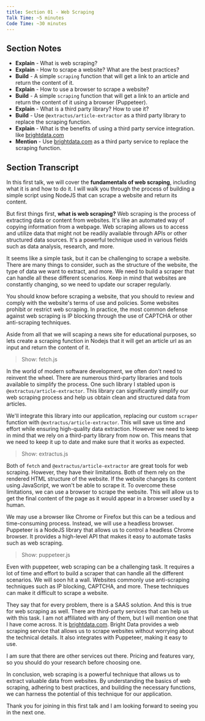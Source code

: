 ```yaml
---
title: Section 01 - Web Scraping
Talk Time: ~5 minutes
Code Time: ~30 minutes
---
```


## Section Notes

- **Explain** - What is web scraping?
- **Explain** - How to scrape a website? What are the best practices?
- **Build** - A simple `scraping` function that will get a link to an article and return the content of it.
- **Explain** - How to use a browser to scrape a website?
- **Build** - A simple `scraping` function that will get a link to an article and return the content of it using a browser (Puppeteer).
- **Explain** - What is a third party library? How to use it?
- **Build** - Use `@extractus/article-extractor` as a third party library to replace the scraping function.
- **Explain** - What is the benefits of using a third party service integration. like [brightdata.com](https://brightdata.com/)
- **Mention** - Use [brightdata.com](https://brightdata.com/) as a third party service to replace the scraping function.

## Section Transcript

In this first talk, we will cover the **fundamentals of web scraping**, including what it is and how to do it. I will walk you through the process of building a simple script using NodeJS that can scrape a website and return its content.

But first things first, **what is web scraping?** Web scraping is the process of extracting data or content from websites. It's like an automated way of copying information from a webpage. Web scraping allows us to access and utilize data that might not be readily available through APIs or other structured data sources. It's a powerful technique used in various fields such as data analysis, research, and more.

It seems like a simple task, but it can be challenging to scrape a website. There are many things to consider, such as the structure of the website, the type of data we want to extract, and more. We need to build a scraper that can handle all these different scenarios. Keep in mind that websites are constantly changing, so we need to update our scraper regularly.

You should know before scraping a website, that you should to review and comply with the website's terms of use and policies. Some websites prohibit or restrict web scraping. In practice, the most common defense against web scraping is IP blocking through the use of CAPTCHA or other anti-scraping techniques.

Aside from all that we will scaping a news site for educational purposes, so lets create a scraping function in Nodejs that it will get an article url as an input and return the content of it.

> Show: fetch.js

In the world of modern software development, we often don't need to reinvent the wheel. There are numerous third-party libraries and tools available to simplify the process. One such library I stabled upon is `@extractus/article-extractor`. This library can significantly simplify our web scraping process and help us obtain clean and structured data from articles.

We'll integrate this library into our application, replacing our custom `scraper` function with `@extractus/article-extractor`. This will save us time and effort while ensuring high-quality data extraction. However we need to keep in mind that we rely on a third-party library from now on. This means that we need to keep it up to date and make sure that it works as expected.

> Show: extractus.js

Both of `fetch` and `@extractus/article-extractor` are great tools for web scraping. However, they have their limitations. Both of them rely on the rendered HTML structure of the website. If the website changes its content using JavaScript, we won't be able to scrape it. To overcome these limitations, we can use a browser to scrape the website. This will allow us to get the final content of the page as it would appear in a browser used by a human.

We may use a browser like Chrome or Firefox but this can be a tedious and time-consuming process. Instead, we will use a headless browser. Puppeteer is a NodeJS library that allows us to control a headless Chrome browser. It provides a high-level API that makes it easy to automate tasks such as web scraping.

> Show: puppeteer.js

Even with puppeteer, web scraping can be a challenging task. It requires a lot of time and effort to build a scraper that can handle all the different scenarios. We will soon hit a wall. Websites commonly use anti-scraping techniques such as IP blocking, CAPTCHA, and more. These techniques can make it difficult to scrape a website.

They say that for every problem, there is a SAAS solution. And this is true for web scraping as well. There are third-party services that can help us with this task. I am not affiliated with any of them, but I will mention one that I have come across. It is [brightdata.com](https://brightdata.com/). Bright Data provides a web scraping service that allows us to scrape websites without worrying about the technical details. It also integrates with Puppeteer, making it easy to use.

I am sure that there are other services out there. Pricing and features vary, so you should do your research before choosing one.

In conclusion, web scraping is a powerful technique that allows us to extract valuable data from websites. By understanding the basics of web scraping, adhering to best practices, and building the necessary functions, we can harness the potential of this technique for our application.

Thank you for joining in this first talk and I am looking forward to seeing you in the next one.
